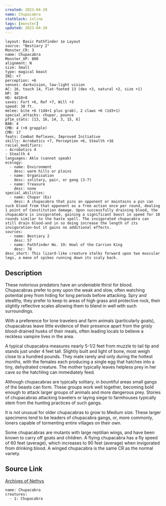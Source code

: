 ```yaml
---
created: 2023-04-28
name: Chupacabra
statblock: inline
tags: [monster]
updated: 2023-04-28
---
```

```statblock
layout: Basic Pathfinder 1e Layout
source: "Bestiary 2"
Monster_CR: 3
name: Chupacabra
Monster_XP: 800
alignment: N
size: Small
type: magical beast
INI: +7
perception: +6
senses: darkvision, low-light vision
AC: 16, touch 14, flat-footed 13 (dex +3, natural +2, size +1)
HP: 30
HD: 4d10+8
saves: Fort +6, Ref +7, Will +3
speed: 30 ft.
melee: bite +6 (1d4+1 plus grab), 2 claws +6 (1d3+1)
special_attacks: chupar, pounce
pf1e_stats: [13, 16, 14, 3, 15, 6]
BAB: 4
CMB: 4 (+8 grapple)
CMD: 17
feats: Combat Reflexes, Improved Initiative
skills: Acrobatics +7, Perception +6, Stealth +16
racial_modifiers:
- Acrobatics 4
- Stealth 4
languages: Aklo (cannot speak)
ecology:
  - name: Environment
    desc: warm hills or plains
  - name: Organisation
    desc: solitary, pair, or gang (3-7)
  - name: Treasure
    desc: none
special_abilities:
  - name: Chupar (Ex)
    desc: A chupacabra that pins an opponent or maintains a pin can suck blood from that opponent as a free action once per round, dealing 1 point of Constitution damage. Upon successfully draining blood, the chupacabra is invigorated, gaining a significant boost in speed for 10 rounds similar to the haste spell. The invigorated chupacabra can still drain blood-and in so doing increase the length of its invigoration-but it gains no additional effects.
sources:
  - name: Bestiary 2
    desc: 57
  - name: Pathfinder No. 19: Howl of the Carrion King
    desc: 78
desc_short: This lizard-like creature stalks forward upon two muscular legs, a mane of spikes running down its scaly back. 
```
## Description
These notorious predators have an undeniable thirst for blood. Chupacabras prefer to prey upon the weak and slow, often watching potential prey from hiding for long periods before attacking. Spry and stealthy, they prefer to keep to areas of high grass and protective rock, their slightly reflective scales allowing them to blend in well with such surroundings. 

With a preference for lone travelers and farm animals (particularly goats), chupacabras leave little evidence of their presence apart from the grisly blood-drained husks of their meals, often leading locals to believe a reckless vampire lives in the area. 

A typical chupacabra measures nearly 5-1/2 feet from muzzle to tail tip and stands just under 4 feet tall. Slightly built and light of bone, most weigh close to a hundred pounds. They mate rarely and only during the hottest months, with the females each producing a single egg that hatches into a tiny, dehydrated creature. The mother typically leaves helpless prey in her cave so the hatchling can immediately feed. 

Although chupacabras are typically solitary, in bountiful areas small gangs of the beasts can form. These groups work well together, becoming bold enough to attack larger groups of animals and more dangerous prey. Stories of chupacabras attacking travelers or laying siege to farmhouses typically stem from the hunting practices of such gangs. 

It is not unusual for older chupacabras to grow to Medium size. These larger specimens tend to be leaders of chupacabra gangs, or, more commonly, loners capable of tormenting entire villages on their own. 

Some chupacabras are mutants with large reptilian wings, and have been known to carry off goats and children. A flying chupacabra has a fly speed of 60 feet (average), which increases to 90 feet (average) when invigorated from drinking blood. A winged chupacabra is the same CR as the normal variety.
## Source Link
[Archives of Nethys](https://aonprd.com/MonsterDisplay.aspx?ItemName=Chupacabra)
```encounter-table
name: Chupacabra
creatures:
  - 1: Chupacabra
```
